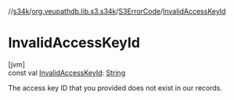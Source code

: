 //[s34k](../../../index.md)/[org.veupathdb.lib.s3.s34k](../index.md)/[S3ErrorCode](index.md)/[InvalidAccessKeyId](-invalid-access-key-id.md)

# InvalidAccessKeyId

[jvm]\
const val [InvalidAccessKeyId](-invalid-access-key-id.md): [String](https://kotlinlang.org/api/latest/jvm/stdlib/kotlin/-string/index.html)

The access key ID that you provided does not exist in our records.
